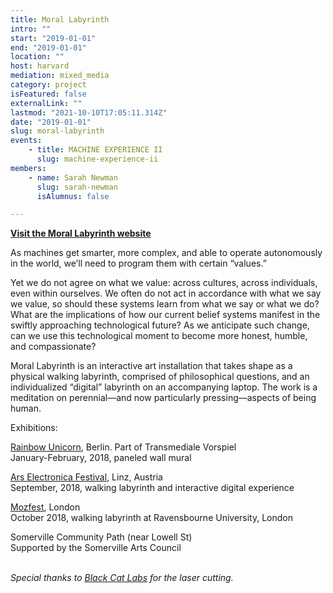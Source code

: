 ```yaml
---
title: Moral Labyrinth
intro: ""
start: "2019-01-01"
end: "2019-01-01"
location: ""
host: harvard
mediation: mixed_media
category: project
isFeatured: false
externalLink: ""
lastmod: "2021-10-10T17:05:11.314Z"
date: "2019-01-01"
slug: moral-labyrinth
events:
    - title: MACHINE EXPERIENCE II
      slug: machine-experience-ii
members:
    - name: Sarah Newman
      slug: sarah-newman
      isAlumnus: false

---
```

**[Visit the Moral Labyrinth website](https://morallabyrinth.com)**


As machines get smarter, more complex, and able to operate autonomously in the world, we’ll need to program them with certain “values.”

Yet we do not agree on what we value: across cultures, across individuals, even within ourselves. We often do not act in accordance with what we say we value, so should these systems learn from what we say or what we do? What are the implications of how our current belief systems manifest in the swiftly approaching technological future? As we anticipate such change, can we use this technological moment to become more honest, humble, and compassionate?

Moral Labyrinth is an interactive art installation that takes shape as a physical walking labyrinth, comprised of philosophical questions, and an individualized “digital” labyrinth on an accompanying laptop. The work is a meditation on perennial—and now particularly pressing—aspects of being human. 

Exhibitions:

[Rainbow Unicorn](https://rainbow-unicorn.com/#gallery), Berlin. Part of Transmediale Vorspiel<br />
January-February, 2018, paneled wall mural

[Ars Electronica Festival](https://ars.electronica.art/error/en/), Linz, Austria<br />
September, 2018, walking labyrinth and interactive digital experience

[Mozfest](https://mozillafestival.org/), London<br />
October 2018, walking labyrinth at Ravensbourne University, London

Somerville Community Path (near Lowell St)<br />
Supported by the Somerville Arts Council
<br /><br />


*Special thanks to [Black Cat Labs](https://www.blackcatlabs.xyz/) for the laser cutting.*